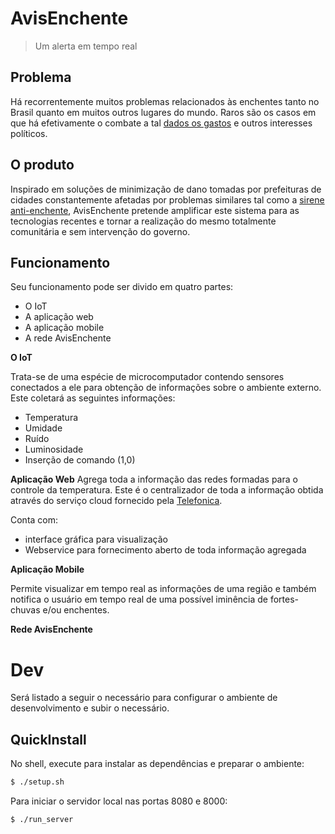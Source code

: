 AvisEnchente
===
> Um alerta em tempo real

Problema
---
Há recorrentemente muitos problemas relacionados às enchentes tanto no Brasil quanto em muitos outros lugares do mundo. Raros são os casos em que há efetivamente o combate a tal [dados os gastos]((http://oglobo.globo.com/rio/combate-enchentes-tera-16-bi-5988818)) e outros interesses políticos.


O produto
---
Inspirado em soluções de minimização de dano tomadas por prefeituras de cidades constantemente afetadas por problemas similares tal como a [sirene anti-enchente](http://noticias.r7.com/rio-de-janeiro/noticias/estado-diz-que-sirenes-anti-enchente-serao-instaladas-a-partir-de-novembro-na-regiao-serrana-20110714.html), AvisEnchente pretende amplificar este sistema para as tecnologias recentes e tornar a realização do mesmo totalmente comunitária e sem intervenção do governo.  

Funcionamento
---	
Seu funcionamento pode ser divido em quatro partes:

-	O IoT
-	A aplicação web
-	A aplicação mobile
-	A rede AvisEnchente

**O IoT**

Trata-se de uma espécie de microcomputador contendo sensores conectados a ele para obtenção de informações sobre o ambiente externo. Este coletará as seguintes informações:

-	Temperatura
-	Umidade
-   Ruído
-	Luminosidade
-	Inserção de comando (1,0)

**Aplicação Web**
Agrega toda a informação das redes formadas para o controle da temperatura. Este é o centralizador de toda a informação obtida através do serviço cloud fornecido pela [Telefonica](http://iot.telefonicabeta.com/).

Conta com:

-	interface gráfica para visualização
-	Webservice para fornecimento aberto de toda informação agregada

**Aplicação Mobile**

Permite visualizar em tempo real as informações de uma região e também notifica o usuário em tempo real de uma possível iminência de fortes-chuvas e/ou enchentes.	

**Rede AvisEnchente**

Dev
===

Será listado a seguir o necessário para configurar o ambiente de desenvolvimento e subir o necessário.

QuickInstall
---
No shell, execute para instalar as dependências e preparar o ambiente:
```bash
$ ./setup.sh
```

Para iniciar o servidor local nas portas 8080 e 8000:
```
$ ./run_server
``` 	
